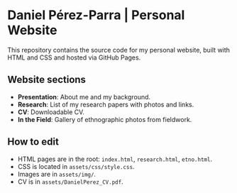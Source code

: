 # Daniel Pérez-Parra | Personal Website

This repository contains the source code for my personal website, built with HTML and CSS and hosted via GitHub Pages.

## Website sections
- **Presentation**: About me and my background.
- **Research**: List of my research papers with photos and links.
- **CV**: Downloadable CV.
- **In the Field**: Gallery of ethnographic photos from fieldwork.

## How to edit
- HTML pages are in the root: `index.html`, `research.html`, `etno.html`.
- CSS is located in `assets/css/style.css`.
- Images are in `assets/img/`.
- CV is in `assets/DanielPerez_CV.pdf`.
